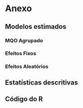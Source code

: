 # Anexo

## Modelos estimados

### MQO Agrupado

### Efeitos Fixos

### Efeitos Aleatórios

## Estatísticas descritivas

## Código do R